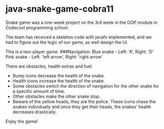 # java-snake-game-cobra11
Snake game was a one-week project on the 3rd week in the OOP module in Codecool programming school.

The team has received a skeleton code with javafx implemented, 
and we had to figure out the logic of our game, as well design the UI.

This is a two-player game.
###Navigation:
Blue snake - Left: 'A', Right: 'D'
Pink snake - Left: 'left arrow', Right: 'right arrow'

There are obstacles, health extras and fuel.
- Bump icons decrease the health of the snake.
- Health icons increase the health of the snake.
- Some obstacles switch the direction of navigation for the other snake for a specific amount of time.
- Other obstacles make the other snake stop.
- Beware of the yellow heads, they are the police. 
  These icons chase the snakes individually and once they get their heads, the snakes' health decreases drastically.
  
  
Enjoy the game!

